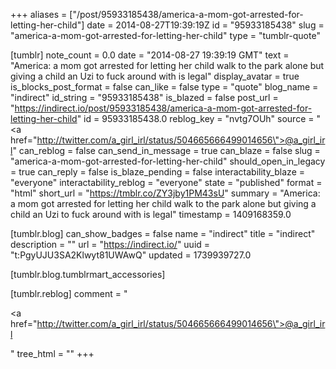 +++
aliases = ["/post/95933185438/america-a-mom-got-arrested-for-letting-her-child"]
date = 2014-08-27T19:39:19Z
id = "95933185438"
slug = "america-a-mom-got-arrested-for-letting-her-child"
type = "tumblr-quote"

[tumblr]
note_count = 0.0
date = "2014-08-27 19:39:19 GMT"
text = "America: a mom got arrested for letting her child walk to the park alone but giving a child an Uzi to fuck around with is legal"
display_avatar = true
is_blocks_post_format = false
can_like = false
type = "quote"
blog_name = "indirect"
id_string = "95933185438"
is_blazed = false
post_url = "https://indirect.io/post/95933185438/america-a-mom-got-arrested-for-letting-her-child"
id = 95933185438.0
reblog_key = "nvtg7OUh"
source = "<a href=\"http://twitter.com/a_girl_irl/status/504665666499014656\">@a_girl_irl</a>"
can_reblog = false
can_send_in_message = true
can_blaze = false
slug = "america-a-mom-got-arrested-for-letting-her-child"
should_open_in_legacy = true
can_reply = false
is_blaze_pending = false
interactability_blaze = "everyone"
interactability_reblog = "everyone"
state = "published"
format = "html"
short_url = "https://tmblr.co/ZY3jby1PM43sU"
summary = "America: a mom got arrested for letting her child walk to the park alone but giving a child an Uzi to fuck around with is legal"
timestamp = 1409168359.0

[tumblr.blog]
can_show_badges = false
name = "indirect"
title = "indirect"
description = ""
url = "https://indirect.io/"
uuid = "t:PgyUJU3SA2Klwyt81UWAwQ"
updated = 1739939727.0

[tumblr.blog.tumblrmart_accessories]

[tumblr.reblog]
comment = "<p><a href=\"http://twitter.com/a_girl_irl/status/504665666499014656\">@a_girl_irl</a></p>"
tree_html = ""
+++
